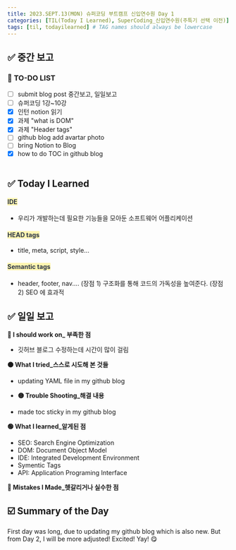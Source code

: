 ```yaml
---
title: 2023.SEPT.13(MON) 슈퍼코딩 부트캠프 신입연수원 Day 1
categories: [TIL(Today I Learned), SuperCoding_신입연수원(주특기 선택 이전)]
tags: [til, todayilearned] # TAG names should always be lowercase
---
```


## ✅ 중간 보고

### 📌 **TO-DO LIST**

- [ ] submit blog post 중간보고, 일일보고
- [ ] 슈퍼코딩 1강~10강
- [x] 인턴 notion 읽기
- [x] 과제 "what is DOM"
- [x] 과제 "Header tags"
- [ ] github blog add avartar photo
- [ ] bring Notion to Blog
- [x] how to do TOC in github blog
      <br>
      <br>

## ✅ Today I Learned

#### <span style= "color: #2D3748; background-color:#fff5b1;">IDE</span>

- 우리가 개발하는데 필요한 기능들을 모아둔 소프트웨어 어플리케이션

#### <span style= "color: #2D3748; background-color:#fff5b1;">HEAD tags</span>

- title, meta, script, style...

#### <span style= "color: #2D3748; background-color:#fff5b1;">Semantic tags</span>

- header, footer, nav....
  (장점 1) 구조화를 통해 코드의 가독성을 높여준다.
  (장점 2) SEO 에 효과적

## ✅ 일일 보고

**🔴 I should work on\_ 부족한 점**

- 깃허브 블로그 수정하는데 시간이 많이 걸림

**🟠 What I tried\_스스로 시도해 본 것들**

- updating YAML file in my github blog

- **🟡 Trouble Shooting\_해결 내용**

- made toc sticky in my github blog

**🟢 What I learned\_알게된 점**

- SEO: Search Engine Optimization
- DOM: Document Object Model
- IDE: Integrated Development Environment
- Symentic Tags
- API: Application Programing Interface

**🔵 Mistakes I Made\_헷갈리거나 실수한 점**

## ☑️ Summary of the Day <br>

First day was long, due to updating my github blog which is also new. But from Day 2, I will be more adjusted! Excited! Yay! 😋
